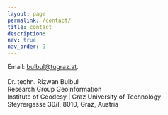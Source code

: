 ```yaml
---
layout: page
permalink: /contact/
title: contact
description: 
nav: true
nav_order: 9
---
```


Email: <a href="mailto:bulbul@tugraz.at">bulbul@tugraz.at</a>.<br><br>
Dr. techn. Rizwan Bulbul<br>
Research Group Geoinformation<br>
Institute of Geodesy | Graz University of Technology<br>
Steyrergasse 30/I, 8010, Graz, Austria